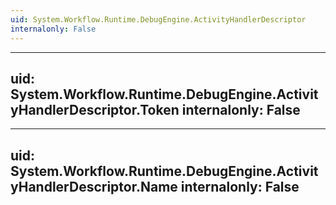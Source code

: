 ```yaml
---
uid: System.Workflow.Runtime.DebugEngine.ActivityHandlerDescriptor
internalonly: False
---
```


---
uid: System.Workflow.Runtime.DebugEngine.ActivityHandlerDescriptor.Token
internalonly: False
---

---
uid: System.Workflow.Runtime.DebugEngine.ActivityHandlerDescriptor.Name
internalonly: False
---
